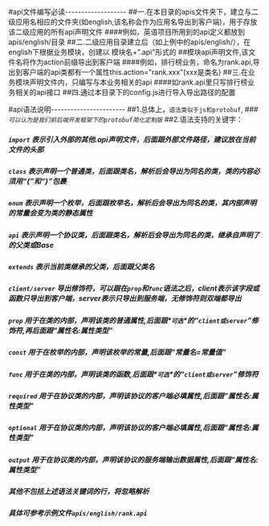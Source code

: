 #api文件编写必读-------------------
##一.在本目录的apis文件夹下，建立与二级应用名相应的文件夹(如english,该名称会作为应用名导出到客户端)，用于存放该二级应用的所有api声明文件
####例如，英语项目所用到的api定义都放到apis/english/目录
##二.二级应用目录建立后（如上例中的apis/english/），在english下根据业务模块，创建以 模块名+".api"形式的
##模块api声明文件,该文件名将作为action前缀导出到客户端
####例如，排行榜业务，命名为rank.api,导出到客户端的api类都有一个属性this.action="rank.xxx"(xxx是类名)
##三.在业务模块声明文件内，只编写与本业务相关的api
####如rank.api里只写排行榜业务相关的api接口
##四.通过本目录下的config.js进行导入导出路径的配置


#api语法说明-----------------------
##1.总体上，`语法类似于js和protobuf`,
###_`可以认为是我们前后端开发框架下的protobuf简化定制版`_
##2.语法支持的关键字：
#####   _`import`_ 表示引入外部的其他.api声明文件，后面跟外部文件路径，建议放在当前文件的头部
#####   _`class`_ 表示声明一个普通类，后面跟类名，解析后会导出为同名的类，类的内容必须用“{”和“}”包裹
#####   _`enum`_ 表示声明一个枚举，后面跟枚举名，解析后会导出为同名的类，其内部声明的常量会变为类的静态属性
#####   _`api`_ 表示声明一个协议类，后面跟类名，解析后会导出为同名的类，继承自声明了的父类或Base
#####   _`extends`_ 表示当前类继承的父类，后面跟父类名
#####   _`client/server`_ 导出修饰符，可以跟在`prop`和`func`语法之后，client表示该字段或函数只导出到客户端，server表示只导出到服务端，无修饰符则双端都导出
#####   _`prop`_ 用于在类的内部，声明该类的普通属性,后面跟*`可选`*的“`client或server`”修饰符,再后面跟“属性名:属性类型”
#####   _`const`_ 用于在枚举的内部，声明该枚举的常量,后面跟“常量名=常量值”
#####   _`func`_ 用于在类的内部，声明该类的函数,后面跟*`可选`*的“`client或server`”修饰符
#####   _`required`_ 用于在协议类的内部，声明该协议的客户端必填属性,后面跟“属性名:属性类型”
#####   _`optional`_ 用于在协议类的内部，声明该协议的客户端必填属性,后面跟“属性名:属性类型”
#####   _`output`_ 用于在协议类的内部，声明该协议的服务端输出数据属性,后面跟“属性名:属性类型”
#####   其他不包括上述语法关键词的行，将忽略解析
#####   具体可参考示例文件`apis/english/rank.api`





